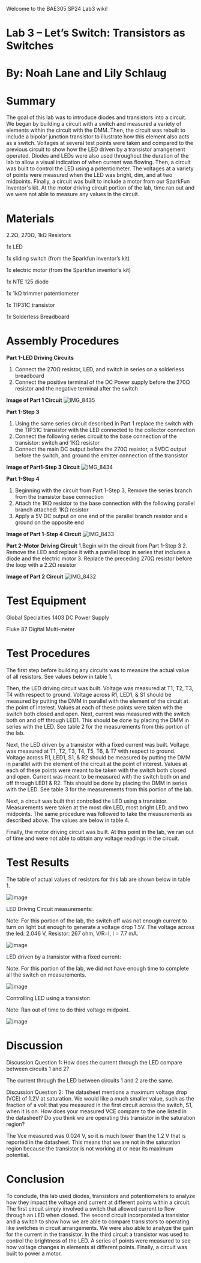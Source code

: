 Welcome to the BAE305 SP24 Lab3 wiki!

# Lab 3 – Let’s Switch: Transistors as Switches 

# By: Noah Lane and Lily Schlaug
# Summary
The goal of this lab was to introduce diodes and transistors into a circuit. We began by building a circuit with a switch and measured a variety of elements within the circuit with the DMM. Then, the circuit was rebuilt to include a bipolar junction transistor to illustrate how this element also acts as a switch. Voltages at several test points were taken and compared to the previous circuit to show how the LED driven by a transistor arrangement operated. Diodes and LEDs were also used throughout the duration of the lab to allow a visual indication of when current was flowing. Then, a circuit was built to control the LED using a potentiometer. The voltages at a variety of points were measured when the LED was bright, dim, and at two midpoints. Finally, a circuit was built to include a motor from our SparkFun Inventor's kit. At the motor driving circuit portion of the lab, time ran out and we were not able to measure any values in the circuit. 

# Materials
2.2Ω, 270Ω, 1kΩ Resistors

1x LED

1x sliding switch (from the Sparkfun inventor’s kit) 

1x electric motor (from the Sparkfun inventor's kit) 

1x NTE 125 diode 

1x 1kΩ trimmer potentiometer 

1x TIP31C transistor 

1x Solderless Breadboard
# Assembly Procedures
**Part 1-LED Driving Circuits**
1. Connect the 270Ω resistor, LED, and switch in series on a solderless breadboard
2. Connect the positive terminal of the DC Power supply before the 270Ω resistor and the negative terminal after the switch

**Image of Part 1 Circuit**
![IMG_8435](https://github.com/npla225/BAE305-SP24-Lab3/assets/156371043/256f2a44-f19f-4589-b9d7-6fcb897c9170)

**Part 1-Step 3**
1. Using the same series circuit described in Part 1 replace the switch with the TIP31C transistor with the LED connected to the collector connection 
2. Connect the following series circuit to the base connection of the transistor: switch and 1KΩ resistor
3. Connect the main DC output before the 270Ω resistor, a 5VDC output before the switch, and ground the emitter connection of the transistor

**Image of Part1-Step 3 Circuit**
![IMG_8434](https://github.com/npla225/BAE305-SP24-Lab3/assets/156371043/0ff0e919-dca2-49db-bd58-b988442a5b48)

**Part 1-Step 4**
1. Beginning with the circuit from Part 1-Step 3, Remove the series branch from the transistor base connection
2. Attach the 1KΩ resistor to the base connection with the following parallel branch attached: 1KΩ resistor
3. Apply a 5V DC output on one end of the parallel branch resistor and a ground on the opposite end

**Image of Part 1-Step 4 Circuit**
![IMG_8433](https://github.com/npla225/BAE305-SP24-Lab3/assets/156371043/73e9a485-0c0c-4d56-8847-8258504de169)

**Part 2-Motor Driving Circuit**
1.Begin with the circuit from Part 1-Step 3
2. Remove the LED and replace it with a parallel loop in series that includes a diode and the electric motor
3. Replace the preceding 270Ω resistor before the loop with a 2.2Ω resistor

**Image of Part 2 Circuit**
![IMG_8432](https://github.com/npla225/BAE305-SP24-Lab3/assets/156371043/b2bb34a6-ac43-4cae-9638-0c84f1267150)

# Test Equipment
Global Specialties 1403 DC Power Supply

Fluke 87 Digital Multi-meter

# Test Procedures
The first step before building any circuits was to measure the actual value of all resistors. See values below in table 1. 
 
Then, the LED driving circuit was built. Voltage was measured at T1, T2, T3, T4 with respect to ground. Voltage across R1, LED1, & S1 should be measured by putting the DMM in parallel with the element of the circuit at the point of interest. Values at each of these points were taken with the switch both closed and open. Next, current was measured with the switch both on and off through LED1. This should be done by placing the DMM in series with the LED. See table 2 for the measurements from this portion of the lab.
 
Next, the LED driven by a transistor with a fixed current was built. Voltage was measured at T1, T2, T3, T4, T5, T6, & T7 with respect to ground. Voltage across R1, LED1, S1, & R2 should be measured by putting the DMM in parallel with the element of the circuit at the point of interest. Values at each of these points were meant to be taken with the switch both closed and open. Current was meant to be measured with the switch both on and off through LED1 & R2. This should be done by placing the DMM in series with the LED. See table 3 for the measurements from this portion of the lab.

Next, a circuit was built that controlled the LED using a transistor. Measurements were taken at the most dim LED, most bright LED, and two midpoints. The same procedure was followed to take the measurements as described above. The values are below in table 4. 

Finally, the motor driving circuit was built. At this point in the lab, we ran out of time and were not able to obtain any voltage readings in the circuit. 

# Test Results
The table of actual values of resistors for this lab are shown below in table 1.

![image](https://github.com/npla225/BAE305-SP24-Lab3/assets/156371115/8a82792c-3236-4779-9c5d-35d66bbba159)

LED Driving Circuit measurements: 

Note: For this portion of the lab, the switch off was not enough current to turn on light but enough to generate a voltage drop 1.5V. The voltage across the led: 2.046 V, Resistor: 267 ohm, V/R=I, I = 7.7 mA. 

![image](https://github.com/npla225/BAE305-SP24-Lab3/assets/156371115/59667659-5a70-4772-85d3-d72df5dc6d30)

LED driven by a transistor with a fixed current: 

Note: For this portion of the lab, we did not have enough time to complete all the switch on measurements. 

![image](https://github.com/npla225/BAE305-SP24-Lab3/assets/156371115/aefbb6e6-93a8-42f1-868a-88258c633d7e)

Controlling LED using a transistor: 

Note: Ran out of time to do third voltage midpoint. 

![image](https://github.com/npla225/BAE305-SP24-Lab3/assets/156371115/bc3cc878-7f3c-4ecd-a32d-6d3416a3677f)


# Discussion
Discussion Question 1: How does the current through the LED compare between circuits 1 and 2?

The current through the LED between circuits 1 and 2 are the same. 

Discussion Question 2: The datasheet mentions a maximum voltage drop (VCE) of 1.2V at saturation. We would like a much smaller value, such as the fraction of a volt that you measured in the first circuit across the switch, S1, when it is on. How does your measured VCE compare to the one listed in the datasheet? Do you think we are operating this transistor in the saturation region?

The Vce measured was 0.024 V, so it is much lower than the 1.2 V that is reported in the datasheet. This means that we are not in the saturation region because the transistor is not working at or near its maximum potential. 

# Conclusion

To conclude, this lab used diodes, transistors and potentiometers to analyze how they impact the voltage and current at different points within a circuit. The first circuit simply involved a switch that allowed current to flow through an LED when closed. The second circuit incorporated a transistor and a switch to show how we are able to compare transistors to operating like switches in circuit arrangements. We were also able to analyze the gain for the current in the transistor. In the third circuit a transistor was used to control the brightness of the LED. A series of points were measured to see how voltage changes in elements at different points. Finally, a circuit was built to power a motor. 